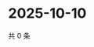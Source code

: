 # 2025-10-10

共 0 条

<!-- BEGIN ZHIHUQUESTIONS -->
<!-- 最后更新时间 Fri Oct 10 2025 16:15:34 GMT+0800 (China Standard Time) -->

<!-- END ZHIHUQUESTIONS -->
